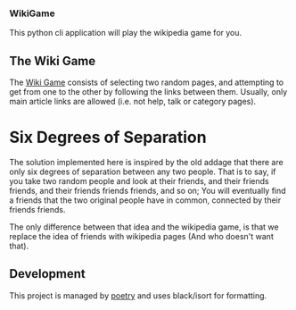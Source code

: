 ### WikiGame

This python cli application will play the wikipedia game for you.

## The Wiki Game

The [Wiki Game](https://en.wikipedia.org/wiki/Wikipedia:Wiki_Game) consists of selecting two random pages, and attempting to get from one to the other by following the links between them.
Usually, only main article links are allowed (i.e. not help, talk or category pages).

# Six Degrees of Separation

The solution implemented here is inspired by the old addage that there are only six degrees of separation between any two people.
That is to say, if you take two random people and look at their friends, and their friends friends, and their friends friends friends, and so on; 
You will eventually find a friends that the two original people have in common, connected by their friends friends.

The only difference between that idea and the wikipedia game, is that we replace the idea of friends with wikipedia pages (And who doesn't want that).

## Development

This project is managed by [poetry](https://python-poetry.org) and uses black/isort for formatting.
